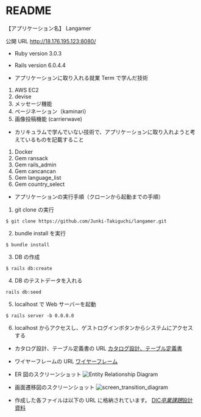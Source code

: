 # README

【アプリケーション名】
Langamer

公開 URL
http://18.176.195.123:8080/

- Ruby version
  3.0.3

- Rails version
  6.0.4.4

- アプリケーションに取り入れる就業 Term で学んだ技術

1. AWS EC2
2. devise
3. メッセージ機能
4. ページネーション（kaminari）
5. 画像投稿機能 (carrierwave)

- カリキュラムで学んでいない技術で、アプリケーションに取り入れようと考えているものを記載すること

1. Docker
2. Gem ransack
3. Gem rails_admin
4. Gem cancancan
5. Gem language_list
6. Gem country_select

- アプリケーションの実行手順（クローンから起動までの手順）

1. git clone の実行

```
$ git clone https://github.com/Junki-Takiguchi/langamer.git
```

2. bundle install を実行

```
$ bundle install
```

3. DB の作成

```
$ rails db:create
```

4. DB のテストデータを入れる

```
rails db:seed
```

5. localhost で Web サーバーを起動

```
$ rails server -b 0.0.0.0
```

6. localhost からアクセスし、ゲストログインボタンからシステムにアクセスする

- カタログ設計、テーブル定義書の URL
  [カタログ設計、テーブル定義書](https://docs.google.com/spreadsheets/d/12Lw16JhcY7DwdeNVp7J68OEt14decfDoZw2hDI-oTEo/edit?usp=sharing)

- ワイヤーフレームの URL
  [ワイヤーフレーム](https://drive.google.com/file/d/1ZFj1g5KjL58iOdleaSZqAbxB5T0XJ4aT/view?usp=sharing)

- ER 図のスクリーンショット
  ![Entity Relationship Diagram](https://user-images.githubusercontent.com/92371564/154703801-d1220428-0695-45ff-916f-26b04ffaaadb.png)

- 画面遷移図のスクリーンショット
  ![screen_transition_diagram](https://user-images.githubusercontent.com/92371564/155551216-cca00251-1468-4e44-afa5-0edaae8281fb.png)

- 作成した各ファイルは以下の URL に格納されています。
  [DIC*卒業課題*設計資料](https://drive.google.com/drive/folders/1k4fdALXObLL_1xP7nWCBqqavKQHhvWXM?usp=sharing)
